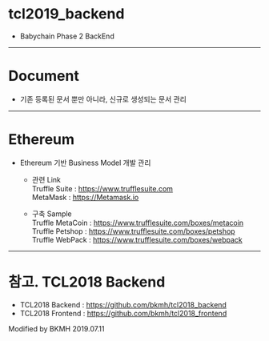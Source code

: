 # tcl2019_backend
* Babychain Phase 2 BackEnd
***

# Document
* 기존 등록된 문서 뿐만 아니라, 신규로 생성되는 문서 관리

***
# Ethereum
* Ethereum 기반 Business Model 개발 관리
  - 관련 Link<br>
    Truffle Suite : https://www.trufflesuite.com<br>
    MetaMask : https://Metamask.io<br>
  
  - 구축 Sample<br>
    Truffle MetaCoin : https://www.trufflesuite.com/boxes/metacoin<br>
    Truffle Petshop  : https://www.trufflesuite.com/boxes/petshop<br>
    Truffle WebPack  : https://www.trufflesuite.com/boxes/webpack<br>
***

# 참고. TCL2018 Backend
* TCL2018 Backend : https://github.com/bkmh/tcl2018_backend
* TCL2018 Frontend : https://github.com/bkmh/tcl2018_frontend

Modified by BKMH 2019.07.11
